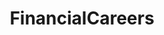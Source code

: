 ---
title: FinancialCareers
crosslinks:
- cscareerquestions
- Accounting
- CFA
- math
- consulting
- youtubefactsbot
- finance
- alotabot
- LawSchool
- resumes
- cscareers
- Baruch
- actuary
- RemindMeBot
- beertrade
- autotldr
- Advice
- iamverybadass
- motivation
- CONSLUTING
---